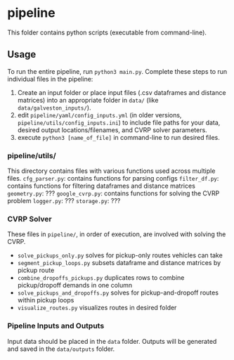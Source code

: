 # pipeline

This folder contains python scripts (executable from command-line).

## Usage
To run the entire pipeline, run `python3 main.py`.
Complete these steps to run individual files in the pipeline:
1. Create an input folder or place input files (.csv dataframes and distance
matrices) into an appropriate folder in `data/` (like `data/galveston_inputs/`).
2. edit `pipeline/yaml/config_inputs.yml` (in older versions,
`pipeline/utils/config_inputs.ini`) to include file paths for your data,
desired output locations/filenames, and CVRP solver parameters.
3. execute `python3 [name_of_file]` in command-line to run desired files.

### pipeline/utils/
This directory contains files with various functions used across multiple files.
`cfg_parser.py`: contains functions for parsing configs
`filter_df.py`: contains functions for filtering dataframes and distance matrices
`geometry.py`: ???
`google_cvrp.py`: contains functions for solving the CVRP problem
`logger.py`: ???
`storage.py`: ???

### CVRP Solver
These files in `pipeline/`, in order of execution, are involved with solving the CVRP.
- `solve_pickups_only.py` solves for pickup-only routes vehicles can take
- `segment_pickup_loops.py` subsets dataframe and distance matrices by pickup route
- `combine_dropoffs_pickups.py` duplicates rows to combine pickup/dropoff demands in one column
- `solve_pickups_and_dropoffs.py` solves for pickup-and-dropoff routes within pickup loops
- `visualize_routes.py` visualizes routes in desired folder

### Pipeline Inputs and Outputs
Input data should be placed in the `data` folder.
Outputs will be generated and saved in the `data/outputs` folder.

